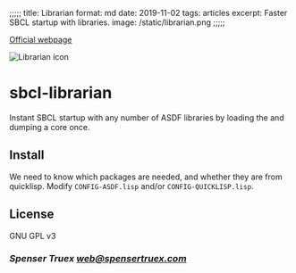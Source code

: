 ;;;;;
title: Librarian
format: md
date: 2019-11-02
tags: articles
excerpt: Faster SBCL startup with libraries.
image: /static/librarian.png
;;;;;

[Official webpage](https://spensertruex.com/librarian)

![Librarian icon](https://spensertruex.com/static/librarian-mini.png)

# sbcl-librarian

Instant SBCL startup with any number of ASDF libraries by loading the and
dumping a core once.

## Install

We need to know which packages are needed, and whether they are from quicklisp. Modify `CONFIG-ASDF.lisp` and/or `CONFIG-QUICKLISP.lisp`.

## License

GNU GPL v3

### _Spenser Truex <web@spensertruex.com>_
